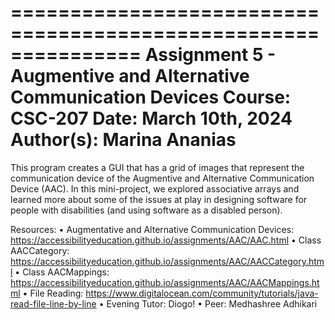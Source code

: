 ===============================================================
Assignment 5 - Augmentive and Alternative Communication Devices
Course: CSC-207
Date: March 10th, 2024
Author(s): Marina Ananias
===============================================================

This program creates a GUI that has a grid of images that represent the communication device of the Augmentive and Alternative Communication Device (AAC). In this mini-project, we explored associative arrays and learned more about some of the issues at play in designing 
software for people with disabilities (and using software as a disabled person).

Resources:
• Augmentative and Alternative Communication Devices: https://accessibilityeducation.github.io/assignments/AAC/AAC.html
• Class AACCategory: https://accessibilityeducation.github.io/assignments/AAC/AACCategory.html
• Class AACMappings: https://accessibilityeducation.github.io/assignments/AAC/AACMappings.html
• File Reading: https://www.digitalocean.com/community/tutorials/java-read-file-line-by-line
• Evening Tutor: Diogo!
• Peer: Medhashree Adhikari